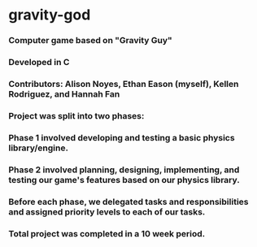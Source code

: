 # gravity-god
### Computer game based on "Gravity Guy"
### Developed in C
### Contributors: Alison Noyes, Ethan Eason (myself), Kellen Rodriguez, and Hannah Fan
### Project was split into two phases:
  ### Phase 1 involved developing and testing a basic physics library/engine.
  ### Phase 2 involved planning, designing, implementing, and testing our game's features based on our physics library.
### Before each phase, we delegated tasks and responsibilities and assigned priority levels to each of our tasks.
### Total project was completed in a 10 week period.
